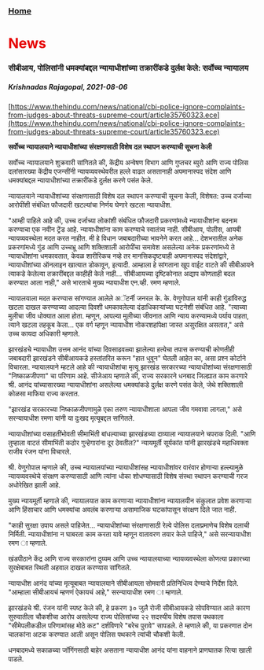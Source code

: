 ### [Home](https://crowned-eagle.github.io/THAMr/index.html)
<h1 style="color: #e60000;"> News </h1>

### सीबीआय, पोलिसांनी धमक्यांबद्दल न्यायाधीशांच्या तक्रारींकडे दुर्लक्ष केले: सर्वोच्च न्यायालय
##### Krishnadas Rajagopal, 2021-08-06
[https://www.thehindu.com/news/national/cbi-police-ignore-complaints-from-judges-about-threats-supreme-court/article35760323.ece](https://www.thehindu.com/news/national/cbi-police-ignore-complaints-from-judges-about-threats-supreme-court/article35760323.ece)

**सर्वोच्च न्यायालयाने न्यायाधीशांच्या संरक्षणासाठी विशेष दल स्थापन करण्याची सूचना केली**

सर्वोच्च न्यायालयाने शुक्रवारी सांगितले की, केंद्रीय अन्वेषण विभाग आणि गुप्तचर ब्युरो आणि राज्य पोलिस दलांसारख्या केंद्रीय एजन्सींनी न्यायव्यवस्थेवरील हल्ले वाढत असतानाही अपमानास्पद संदेश आणि धमक्यांबद्दल न्यायाधीशांच्या तक्रारींकडे दुर्लक्ष करणे पसंत केले.

न्यायालयाने न्यायाधीशांच्या संरक्षणासाठी विशेष दल स्थापन करण्याची सूचना केली, विशेषत: उच्च दर्जाच्या आरोपींशी संबंधित फौजदारी खटल्यांचा निर्णय घेणारे खटला न्यायाधीश.

"आम्ही पाहिले आहे की, उच्च दर्जाच्या लोकांशी संबंधित फौजदारी प्रकरणांमध्ये न्यायाधीशांना बदनाम करण्याचा एक नवीन ट्रेंड आहे. न्यायाधीशांना काम करण्याचे स्वातंत्र्य नाही. सीबीआय, पोलीस, आयबी न्यायव्यवस्थेला मदत करत नाहीत. मी हे विधान जबाबदारीच्या भावनेने करत आहे... देशभरातील अनेक प्रकरणांमध्ये गुंड आणि उच्चभ्रू आणि शक्तिशाली आरोपींचा समावेश असलेल्या अनेक प्रकरणांमध्ये ते न्यायाधीशांना धमकावतात, केवळ शारीरिकच नव्हे तर मानसिकदृष्ट्याही अपमानास्पद संदेशांद्वारे, न्यायाधीशांच्या ऑनलाइन खात्यात डोकावून, इत्यादी. आम्हाला हे सांगताना खूप वाईट वाटते की सीबीआयने त्याकडे केलेल्या तक्रारींबद्दल काहीही केले नाही... सीबीआयच्या दृष्टिकोनात अद्याप कोणताही बदल करण्यात आला नाही," असे भारताचे मुख्य न्यायाधीश एन.व्ही. रमण म्हणाले.

न्यायालयाला मदत करण्यास सांगण्यात आलेले अॅटर्नी जनरल के. के. वेणुगोपाल यांनी काही गुंडांविरुद्ध खटला दाखल करण्याच्या आदल्या दिवशी धमकावलेल्या दंडाधिकाऱ्यांच्या घटनेशी संबंधित आहे. "त्याच्या मुलीचा जीव धोक्यात आला होता. म्हणून, आपल्या मुलीच्या जीवनात आणि न्याय करण्यामध्ये पर्याय पाहता, त्याने खटला तहकूब केला... एक वर्ग म्हणून न्यायाधीश नोकरशहांपेक्षा जास्त असुरक्षित असतात," असे उच्च कायदा अधिकारी म्हणाले.

झारखंडचे न्यायाधीश उत्तम आनंद यांच्या दिवसाढवळ्या झालेल्या हत्येचा तपास करण्याची कोणतीही जबाबदारी झारखंडने सीबीआयकडे हस्तांतरित करून "हात धुवून" घेतली आहेत का, असा प्रश्न कोर्टाने विचारला. न्यायालयाने म्हटले आहे की न्यायाधीशांचा मृत्यू झारखंड सरकारच्या न्यायाधीशांच्या संरक्षणासाठी "निष्काळजीपणा" चा परिणाम आहे. सीजेआय म्हणाले की, राज्य सरकारने धनबाद जिल्ह्यात काम करणारे श्री. आनंद यांच्यासारख्या न्यायाधीशांना असलेल्या धमक्यांकडे दुर्लक्ष करणे पसंत केले, जेथे शक्तिशाली कोळसा माफिया राज्य करतात.

"झारखंड सरकारच्या निष्काळजीपणामुळे एका तरुण न्यायाधीशाला आपला जीव गमवावा लागला," असे सरन्यायाधीश रमणा यांनी या दुःखद मृत्यूबद्दल सांगितले.

न्यायाधीशांच्या वसाहतींभोवती सीमाभिंती बांधल्याच्या झारखंडच्या दाव्याला न्यायालयाने चपराक दिली. "आणि तुम्हाला वाटतं सीमाभिंती कठोर गुन्हेगारांना दूर ठेवतील?" न्यायमूर्ती सूर्यकांत यांनी झारखंडचे महाधिवक्ता राजीव रंजन यांना विचारले.

श्री. वेणुगोपाल म्हणाले की, उच्च न्यायालयांच्या न्यायाधीशांसह न्यायाधीशांवर वारंवार होणाऱ्या हल्ल्यामुळे न्यायव्यवस्थेचे संरक्षण करण्यासाठी आणि त्यांना धोका शोधण्यासाठी विशेष संस्था स्थापन करण्याची गरज अधोरेखित झाली आहे.

मुख्य न्यायमूर्ती म्हणाले की, न्यायालयात काम करणाऱ्या न्यायाधीशांना न्यायालयीन संकुलात प्रवेश करणाऱ्या आणि हिंसाचार आणि धमक्यांचा अवलंब करणाऱ्या असामाजिक घटकांपासून संरक्षण दिले जात नाही.

"काही सुरक्षा उपाय असले पाहिजेत... न्यायाधीशांच्या संरक्षणासाठी रेल्वे पोलिस दलाप्रमाणेच विशेष दलाची निर्मिती. न्यायाधीशांना न घाबरता काम करता यावे म्हणून वातावरण तयार केले पाहिजे," असे सरन्यायाधीश रमण ा म्हणाले.

खंडपीठाने केंद्र आणि राज्य सरकारांना दुय्यम आणि उच्च न्यायालयाच्या न्यायव्यवस्थेला कोणत्या प्रकारच्या सुरक्षेबाबत स्थिती अहवाल दाखल करण्यास सांगितले.

न्यायाधीश आनंद यांच्या मृत्यूबाबत न्यायालयाने सीबीआयला सोमवारी प्रतिनिधित्व देण्याचे निर्देश दिले. "आम्हाला सीबीआयचं म्हणणं ऐकायचं आहे," सरन्यायाधीश रमण ा म्हणाले.

झारखंडचे श्री. रंजन यांनी स्पष्ट केले की, हे प्रकरण ३० जुलै रोजी सीबीआयकडे सोपविण्यात आले कारण सुरुवातीला चौकशीचा आरोप असलेल्या राज्य पोलिसांच्या २२ सदस्यीय विशेष तपास पथकाला "सीमेपलीकडील परिणामांसह मोठे कट" दर्शविणारे "बरेच पुरावे" सापडले. ते म्हणाले की, या प्रकरणात दोन चालकांना अटक करण्यात आली असून पोलिस पथकाने त्यांची चौकशी केली.

धनबादमध्ये सकाळच्या जॉगिंगसाठी बाहेर असताना न्यायाधीश आनंद यांना वाहनाने प्राणघातक रित्या खाली पाडले.
